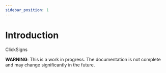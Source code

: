 ```yaml
---
sidebar_position: 1
---
```

# Introduction
ClickSigns

**WARNING**: This is a work in progress. The documentation is not complete and may change significantly in the future.
